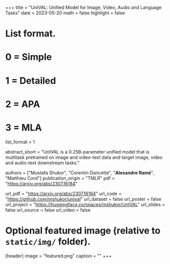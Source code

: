 +++
title = "UnIVAL: Unified Model for Image, Video, Audio and Language Tasks"
date = 2023-05-20
math = false
highlight = false

# List format.
#   0 = Simple
#   1 = Detailed
#   2 = APA
#   3 = MLA
list_format = 1

abstract_short = "UnIVAL is a 0.25B-parameter unified model that is multitask pretrained on image and video-text data and target image, video and audio-text downstream tasks."

authors = ["Mustafa Shukor", "Corentin Dancette", "**Alexandre Ramé**", "Matthieu Cord"]
publication_origin = "TMLR"
pdf = "https://arxiv.org/abs/2307.16184"

url_pdf = "https://arxiv.org/abs/2307.16184"
url_code = "https://github.com/mshukor/unival"
url_dataset = false
url_poster = false
url_project = "https://huggingface.co/spaces/mshukor/UnIVAL"
url_slides = false
url_source = false
url_video = false


# Optional featured image (relative to `static/img/` folder).
[header]
image = "featured.png"
caption = ""
+++
